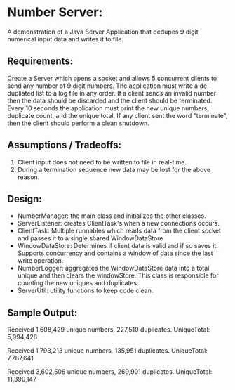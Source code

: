 Number Server:
=====================
A demonstration of a Java Server Application that dedupes 9 digit numerical input data and writes it to file.

Requirements:
------------
Create a Server which opens a socket and allows 5 concurrent clients to send any number of 9 digit numbers. The application must write a de-dupliated list to a log file in any order. If a client sends an invalid number then the data should be discarded and the client should be terminated. Every 10 seconds the application must print the new unique numbers, duplicate count, and the unique total. If any client sent the word "terminate", then the client should perform a clean shutdown.

Assumptions / Tradeoffs:
-----------
1. Client input does not need to be written to file in real-time.
2. During a termination sequence new data may be lost for the above reason.

Design:
------
* NumberManager: the main class and initializes the other classes.
* ServerListener: creates ClientTask's when a new connections occurs.
* ClientTask: Multiple runnables which reads data from the client socket and passes it to a single shared WindowDataStore
* WindowDataStore: Determines if client data is valid and if so saves it. Supports concurrency and contains a window of data since the last write operation.
* NumberLogger: aggregates the WindowDataStore data into a total unique and then clears the windowStore. This class is responsible for counting the new uniques and duplicates.
* ServerUtil: utility functions to keep code clean.


Sample Output:
-------------
Received 1,608,429 unique numbers, 227,510 duplicates. UniqueTotal: 5,994,428

Received 1,793,213 unique numbers, 135,951 duplicates. UniqueTotal: 7,787,641

Received 3,602,506 unique numbers, 269,901 duplicates. UniqueTotal: 11,390,147
